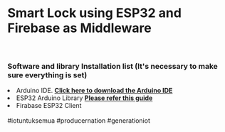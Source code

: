 # Smart Lock using ESP32 and Firebase as Middleware
  
  </br>
  
  <h3>Software and library Installation list (It's necessary to make sure everything is set)</h3>

  <li>Arduino IDE. <b><a href="https://www.arduino.cc/en/Main/Software_" target="_blank"> Click here to download the Arduino IDE</a></b></li>
  <li>ESP32 Arduino Library <b><a href="https://github.com/espressif/arduino-esp32" target="_blank"> Please refer this guide </a></b></li>
  <li>Firabase ESP32 Client </li>
  </br>

<footer> #iotuntuksemua #producernation #generationiot </footer>
